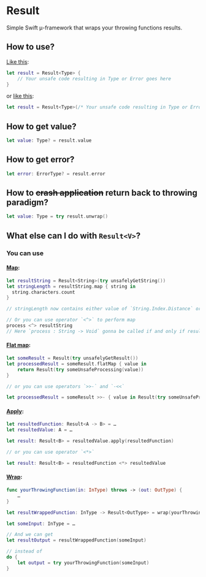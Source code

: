 # Result

Simple Swift μ-framework that wraps your throwing functions results.

## How to use?

[Like this](https://rawgit.com/Skogetroll/Result/master/docs/Enums/Result.html#/s:FO6Result6ResultcurFMGS0_q__FT6unsafeFzT_q__GS0_q__):

~~~swift
let result = Result<Type> {
    // Your unsafe code resulting in Type or Error goes here
}
~~~

or [like this](https://rawgit.com/Skogetroll/Result/master/docs/Enums/Result.html#/s:FO6Result6ResultcurFMGS0_q__FKzT_q_GS0_q__):

~~~swift
let result = Result<Type>(/* Your unsafe code resulting in Type or Error goes here */)
~~~

## How to get value?

~~~swift
let value: Type? = result.value
~~~

## How to get error?

~~~swift
let error: ErrorType? = result.error
~~~

## How to ~~crash application~~ return back to throwing paradigm?

~~~swift
let value: Type = try result.unwrap()
~~~

## What else can I do with `Result<V>`?

### You can use

#### [Map](https://rawgit.com/Skogetroll/Result/master/docs/Enums/Result.html#/s:FO6Result6Result3mapu__rFGS0_q__FFq_qd__GS0_qd___):

~~~swift
let resultString = Result<String>(try unsafelyGetString())
let stringLength = resultString.map { string in
  string.characters.count
}

// stringLength now contains either value of `String.Index.Distance` or error wrapped in Result<Distance>

// Or you can use operator `<^>` to perform map
process <^> resultString
// Here `process : String -> Void` gonna be called if and only if resultString resulted successfully
~~~

#### [Flat map](https://rawgit.com/Skogetroll/Result/master/docs/Enums/Result.html#/s:FO6Result6Result7flatMapu__rFGS0_q__FFq_GS0_qd___GS0_qd___):

~~~swift
let someResult = Result(try unsafelyGetResult())
let processedResult = someResult.flatMap { value in
	return Result(try someUnsafeProcessing(value))
}

// or you can use operators `>>-` and `-<<`

let processedResult = someResult >>- { value in Result(try someUnsafeProcessing(value)) }
~~~

#### [Apply](https://rawgit.com/Skogetroll/Result/master/docs/Enums/Result.html#/s:FO6Result6Result5applyu__rFGS0_q__FGS0_Fq_qd___GS0_qd___):

~~~swift
let resultedFunction: Result<A -> B> = …
let resultedValue: A = …

let result: Result<B> = resultedValue.apply(resultedFunction)

// or you can use operator `<*>`

let result: Result<B> = resultedFunction <*> resultedValue
~~~

#### [Wrap](https://rawgit.com/Skogetroll/Result/master/docs/Enums/Result.html#/s:ZFO6Result6Result4wrapu__rFMGS0_q__FFzqd__q_Fqd__GS0_q__):

~~~swift
func yourThrowingFunction(in: InType) throws -> (out: OutType) {
	…
}

let resultWrappedFunction: InType -> Result<OutType> = wrap(yourThrowingFunction)

let someInput: InType = …

// And we can get
let resultOutput = resultWrappedFunction(someInput)

// instead of
do {
	let output = try yourThrowingFunction(someInput)
}
~~~
